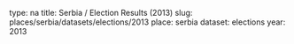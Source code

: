 type: na
title: Serbia / Election Results (2013)
slug: places/serbia/datasets/elections/2013
place: serbia
dataset: elections
year: 2013
